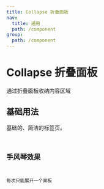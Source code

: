 ```yaml
---
title: Collapse 折叠面板
nav:
  title: 通用
  path: /component
group:
  path: /component
---
```


# Collapse 折叠面板

通过折叠面板收纳内容区域

## 基础用法

基础的、简洁的标签页。
<code src="./demo/index1.tsx" />

## 手风琴效果

每次只能展开一个面板
<code src="./demo/index2.tsx" />